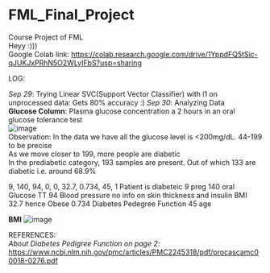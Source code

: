 # FML_Final_Project
Course Project of FML  
Heyy :)))  
Google Colab link: https://colab.research.google.com/drive/1YppdFQ5tSic-qJUKJxPRhN5O2WLyIFbS?usp=sharing  
  
LOG:

*Sep 29*: Trying Linear SVC(Support Vector Classifier) with l1 on unprocessed data: Gets 80% accuracy :)
*Sep 30*: Analyzing Data  
**Glucose Column**: Plasma glucose concentration a 2 hours in an oral glucose tolerance test  
![image](https://user-images.githubusercontent.com/88259695/135402142-d537f6c7-5567-4cff-b139-7b9553f2929c.png)   
Observation: In the data we have all the glucose level is <200mg/dL. 44-199 to be precise  
As we move closer to 199, more people are diabetic  
In the prediabetic category, 193 samples are present. Out of which 133 are diabetic i.e. around 68.9%  

9,	140,	94,	0,	0,	32.7,	0.734,	45,	1
Patient is diabeteic
9 preg
140 oral Glucose TT
94 Blood pressure
no info on skin thickness and insulin
BMI 32.7 hence Obese
0.734 Diabetes Pedegree Function
45 age

**BMI**
![image](https://user-images.githubusercontent.com/88259695/135403626-09b78e96-fcc2-44ac-9fab-4fae502d3bd4.png)

REFERENCES:  
*About Diabetes Pedigree Function on page 2*: https://www.ncbi.nlm.nih.gov/pmc/articles/PMC2245318/pdf/procascamc00018-0276.pdf
